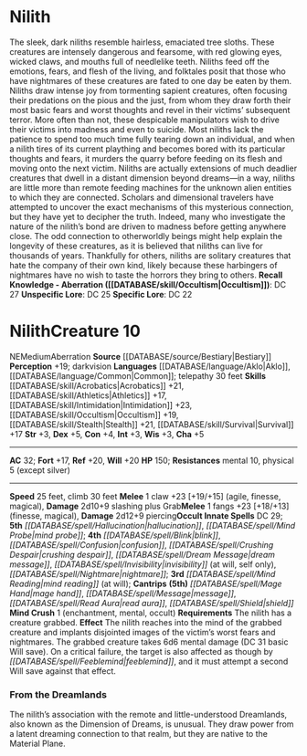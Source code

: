 ﻿---
ac: '32'
alignment: NE
all_resistance: null
burrow_speed: null
charisma: '+5'
climb_speed: '30'
constitution: '+4'
creature_ability:
- Mind Crush
creature_family: null
description: "The sleek, dark niliths resemble hairless, emaciated tree sloths. These\
  \ creatures are intensely dangerous and fearsome, with red glowing eyes, wicked\
  \ claws, and mouths full of needlelike teeth. Niliths feed off the emotions, fears,\
  \ and flesh of the living, and folktales posit that those who have nightmares of\
  \ these creatures are fated to one day be eaten by them. Niliths draw intense joy\
  \ from tormenting sapient creatures, often focusing their predations on the pious\
  \ and the just, from whom they draw forth their most basic fears and worst thoughts\
  \ and revel in their victims\u2019 subsequent terror. More often than not, these\
  \ despicable manipulators wish to drive their victims into madness and even to suicide.\
  \ Most niliths lack the patience to spend too much time fully tearing down an individual,\
  \ and when a nilith tires of its current plaything and becomes bored with its particular\
  \ thoughts and fears, it murders the quarry before feeding on its flesh and moving\
  \ onto the next victim.<br/><br/> Niliths are actually extensions of much deadlier\
  \ creatures that dwell in a distant dimension beyond dreams\u2014in a way, niliths\
  \ are little more than remote feeding machines for the unknown alien entities to\
  \ which they are connected. Scholars and dimensional travelers have attempted to\
  \ uncover the exact mechanisms of this mysterious connection, but they have yet\
  \ to decipher the truth. Indeed, many who investigate the nature of the nilith\u2019\
  s bond are driven to madness before getting anywhere close. The odd connection to\
  \ otherworldly beings might help explain the longevity of these creatures, as it\
  \ is believed that niliths can live for thousands of years.<br/><br/> Thankfully\
  \ for others, niliths are solitary creatures that hate the company of their own\
  \ kind, likely because these harbingers of nightmares have no wish to taste the\
  \ horrors they bring to others.<br/><br/><b><u>Recall Knowledge - Aberration</u>\
  \ ( [[DATABASE/skill/Occultism|Occultism]] )</b>: DC 27<br/><b><u>Unspecific Lore</u></b>:\
  \ DC 25<br/><b><u>Specific Lore</u></b>: DC 22"
dexterity: '+5'
element: null
fly_speed: null
fortitude: '+17'
hardness: null
hp: '150'
id: '310'
immunity: null
intelligence: '+3'
land_speed: '25'
language:
- '[[DATABASE/language/Aklo|Aklo]]'
- '[[DATABASE/language/Common|Common]] ; telepathy 30 feet'
level: '10'
max_speed: '30'
name: Nilith
perception: '+19'
rarity: Common
reflex: '+20'
resistance:
- mental 10
- physical 5 (except silver)
rus_type_level: null
school: null
sense:
- darkvision
size: Medium
skill:
- '[[DATABASE/skill/Acrobatics|Acrobatics]] +21'
- '[[DATABASE/skill/Athletics|Athletics]] +17'
- '[[DATABASE/skill/Intimidation|Intimidation]] +23'
- '[[DATABASE/skill/Occultism|Occultism]] +19'
- '[[DATABASE/skill/Stealth|Stealth]] +21'
- '[[DATABASE/skill/Survival|Survival]] +17'
source: '[[DATABASE/source/Bestiary|Bestiary]]'
speed:
- 25 feet
- climb 30 feet
spell:
- '[[DATABASE/spell/Blink|Blink]]'
- '[[DATABASE/spell/Confusion|Confusion]]'
- '[[DATABASE/spell/Crushing Despair|Crushing Despair]]'
- '[[DATABASE/spell/Dream Message|Dream Message]]'
- '[[DATABASE/spell/Hallucination|Hallucination]]'
- '[[DATABASE/spell/Invisibility|Invisibility]]'
- '[[DATABASE/spell/Mage Hand|Mage Hand]]'
- '[[DATABASE/spell/Message|Message]]'
- '[[DATABASE/spell/Mind Probe|Mind Probe]]'
- '[[DATABASE/spell/Mind Reading|MindReading]]'
- '[[DATABASE/spell/Nightmare|Nightmare]]'
- '[[DATABASE/spell/Read Aura|Read Aura]]'
- '[[DATABASE/spell/Shield|Shield]]'
strength: '+3'
strength_req: '3'
strongest_save:
- Reflex
- Will
swim_speed: null
trait:
- '[[DATABASE/trait/Aberration|Aberration]]'
type: Creature
vision: Darkvision
weakest_save:
- Fortitude
weakness: null
will: '+20'
wisdom: '+3'

---
# Nilith

The sleek, dark niliths resemble hairless, emaciated tree sloths. These creatures are intensely dangerous and fearsome, with red glowing eyes, wicked claws, and mouths full of needlelike teeth. Niliths feed off the emotions, fears, and flesh of the living, and folktales posit that those who have nightmares of these creatures are fated to one day be eaten by them. Niliths draw intense joy from tormenting sapient creatures, often focusing their predations on the pious and the just, from whom they draw forth their most basic fears and worst thoughts and revel in their victims’ subsequent terror. More often than not, these despicable manipulators wish to drive their victims into madness and even to suicide. Most niliths lack the patience to spend too much time fully tearing down an individual, and when a nilith tires of its current plaything and becomes bored with its particular thoughts and fears, it murders the quarry before feeding on its flesh and moving onto the next victim.
 Niliths are actually extensions of much deadlier creatures that dwell in a distant dimension beyond dreams—in a way, niliths are little more than remote feeding machines for the unknown alien entities to which they are connected. Scholars and dimensional travelers have attempted to uncover the exact mechanisms of this mysterious connection, but they have yet to decipher the truth. Indeed, many who investigate the nature of the nilith’s bond are driven to madness before getting anywhere close. The odd connection to otherworldly beings might help explain the longevity of these creatures, as it is believed that niliths can live for thousands of years.
 Thankfully for others, niliths are solitary creatures that hate the company of their own kind, likely because these harbingers of nightmares have no wish to taste the horrors they bring to others.
**Recall Knowledge - Aberration ([[DATABASE/skill/Occultism|Occultism]])**: DC 27
**Unspecific Lore**: DC 25
**Specific Lore**: DC 22

# Nilith<span class="item-type">Creature 10</span>

<span class="trait-alignment item-trait">NE</span><span class="trait-size item-trait">Medium</span><span class="item-trait">Aberration</span>
**Source** [[DATABASE/source/Bestiary|Bestiary]]
**Perception** +19; darkvision
**Languages** [[DATABASE/language/Aklo|Aklo]], [[DATABASE/language/Common|Common]]; telepathy 30 feet
**Skills** [[DATABASE/skill/Acrobatics|Acrobatics]] +21, [[DATABASE/skill/Athletics|Athletics]] +17, [[DATABASE/skill/Intimidation|Intimidation]] +23, [[DATABASE/skill/Occultism|Occultism]] +19, [[DATABASE/skill/Stealth|Stealth]] +21, [[DATABASE/skill/Survival|Survival]] +17
**Str** +3, **Dex** +5, **Con** +4, **Int** +3, **Wis** +3, **Cha** +5

---
**AC** 32; **Fort** +17, **Ref** +20, **Will** +20
**HP** 150; **Resistances** mental 10, physical 5 (except silver)

---
**Speed** 25 feet, climb 30 feet
<span class="in-box-ability">**Melee** <span class="action-icon">1</span> claw +23 [+19/+15] (agile, finesse, magical), **Damage** 2d10+9 slashing plus Grab</span><span class="in-box-ability">**Melee** <span class="action-icon">1</span> fangs +23 [+18/+13] (finesse, magical), **Damage** 2d12+9 piercing</span>**Occult Innate Spells** DC 29; **5th** _[[DATABASE/spell/Hallucination|hallucination]]_, _[[DATABASE/spell/Mind Probe|mind probe]]_; **4th** _[[DATABASE/spell/Blink|blink]]_, _[[DATABASE/spell/Confusion|confusion]]_, _[[DATABASE/spell/Crushing Despair|crushing despair]]_, _[[DATABASE/spell/Dream Message|dream message]]_, _[[DATABASE/spell/Invisibility|invisibility]]_ (at will, self only), _[[DATABASE/spell/Nightmare|nightmare]]_; **3rd** _[[DATABASE/spell/Mind Reading|mind reading]]_ (at will); **Cantrips** **(5th)** _[[DATABASE/spell/Mage Hand|mage hand]]_, _[[DATABASE/spell/Message|message]]_, _[[DATABASE/spell/Read Aura|read aura]]_, _[[DATABASE/spell/Shield|shield]]_
<span class="in-box-ability">**Mind Crush** <span class="action-icon">1</span> (enchantment, mental, occult) **Requirements** The nilith has a creature grabbed. **Effect** The nilith reaches into the mind of the grabbed creature and implants disjointed images of the victim’s worst fears and nightmares. The grabbed creature takes 6d6 mental damage (DC 31 basic Will save). On a critical failure, the target is also affected as though by _[[DATABASE/spell/Feeblemind|feeblemind]]_, and it must attempt a second Will save against that effect.</span>

###  From the Dreamlands

The nilith’s association with the remote and little-understood Dreamlands, also known as the Dimension of Dreams, is unusual. They draw power from a latent dreaming connection to that realm, but they are native to the Material Plane.
